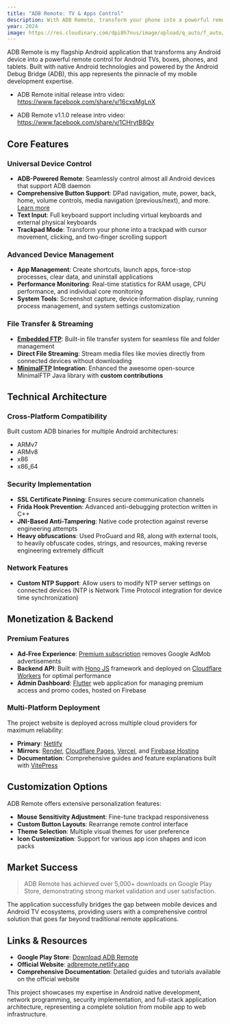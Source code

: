 ```yaml
---
title: "ADB Remote: TV & Apps Control"
description: With ADB Remote, transform your phone into a powerful remote and seamlessly control your Android TV/boxes, phones and tablets.
year: 2024
image: https://res.cloudinary.com/dpi8h7nus/image/upload/q_auto/f_auto/v1753889658/adb-remote-app.jpg
---
```


ADB Remote is my flagship Android application that transforms any Android device into a powerful remote control for Android TVs, boxes, phones, and tablets. Built with native Android technologies and powered by the Android Debug Bridge (ADB), this app represents the pinnacle of my mobile development expertise.

- ADB Remote initial release intro video:
https://www.facebook.com/share/v/16cxsMgLnX

- ADB Remote v1.1.0 release intro video:
https://www.facebook.com/share/v/1CHrytB8Qv

## Core Features

### Universal Device Control
- **ADB-Powered Remote**: Seamlessly control almost all Android devices that support ADB daemon
- **Comprehensive Button Support**: DPad navigation, mute, power, back, home, volume controls, media navigation (previous/next), and more. [Learn more](https://adbremote.netlify.app/guide/buttons)
- **Text Input**: Full keyboard support including virtual keyboards and external physical keyboards
- **Trackpad Mode**: Transform your phone into a trackpad with cursor movement, clicking, and two-finger scrolling support

### Advanced Device Management
- **App Management**: Create shortcuts, launch apps, force-stop processes, clear data, and uninstall applications
- **Performance Monitoring**: Real-time statistics for RAM usage, CPU performance, and individual core monitoring
- **System Tools**: Screenshot capture, device information display, running process management, and system settings customization

### File Transfer & Streaming
- **[Embedded FTP](https://adbremote.netlify.app/guide/how-to-use-files)**: Built-in file transfer system for seamless file and folder management
- **Direct File Streaming**: Stream media files like movies directly from connected devices without downloading
- **[MinimalFTP](https://github.com/Guichaguri/MinimalFTP) Integration**: Enhanced the awesome open-source MinimalFTP Java library with **custom contributions**

## Technical Architecture

### Cross-Platform Compatibility
Built custom ADB binaries for multiple Android architectures:
- ARMv7
- ARMv8
- x86
- x86_64

### Security Implementation
- **SSL Certificate Pinning**: Ensures secure communication channels
- **Frida Hook Prevention**: Advanced anti-debugging protection written in C++
- **JNI-Based Anti-Tampering**: Native code protection against reverse engineering attempts
- **Heavy obfuscations**: Used ProGuard and R8, along with external tools, to heavily obfuscate codes, strings, and resources, making reverse engineering extremely difficult

### Network Features
- **Custom NTP Support**: Allow users to modify NTP server settings on connected devices (NTP is Network Time Protocol integration for device time synchronization)

## Monetization & Backend

### Premium Features
- **Ad-Free Experience**: [Premium subscription](https://adbremote.netlify.app/premium-access) removes Google AdMob advertisements
- **Backend API**: Built with [Hono JS](https://hono.dev) framework and deployed on [Cloudflare Workers](https://workers.cloudflare.com) for optimal performance
- **Admin Dashboard**: [Flutter](https://flutter.dev) web application for managing premium access and promo codes, hosted on Firebase

### Multi-Platform Deployment
The project website is deployed across multiple cloud providers for maximum reliability:
- **Primary**: [Netlify](https://adbremote.netlify.app)
- **Mirrors**: [Render](https://adbremote.onrender.com), [Cloudflare Pages](https://adbremote.pages.dev), [Vercel](https://adbremote.vercel.app), and [Firebase Hosting](https://adbremote.web.app)
- **Documentation**: Comprehensive guides and feature explanations built with [VitePress](https://vitepress.dev)

## Customization Options

ADB Remote offers extensive personalization features:
- **Mouse Sensitivity Adjustment**: Fine-tune trackpad responsiveness
- **Custom Button Layouts**: Rearrange remote control interface
- **Theme Selection**: Multiple visual themes for user preference
- **Icon Customization**: Support for various app icon shapes and icon packs

## Market Success

> ADB Remote has achieved over 5,000+ downloads on Google Play Store, demonstrating strong market validation and user satisfaction.

The application successfully bridges the gap between mobile devices and Android TV ecosystems, providing users with a comprehensive control solution that goes far beyond traditional remote applications.

## Links & Resources

- **Google Play Store**: [Download ADB Remote](https://play.google.com/store/apps/details?id=com.jcapps.adbremote)
- **Official Website**: [adbremote.netlify.app](https://adbremote.netlify.app)
- **Comprehensive Documentation**: Detailed guides and tutorials available on the official website

This project showcases my expertise in Android native development, network programming, security implementation, and full-stack application architecture, representing a complete solution from mobile app to web infrastructure.